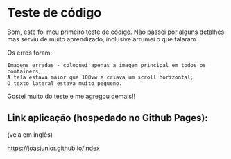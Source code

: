 # Teste de código

Bom, este foi meu primeiro teste de código. Não passei por alguns detalhes mas serviu de muito aprendizado, inclusive arrumei o que falaram.

Os erros foram: 

    Imagens erradas - coloquei apenas a imagem principal em todos os containers;
    A tela estava maior que 100vw e criava um scroll horizontal;
    O texto lateral estava muito pequeno.

Gostei muito do teste e me agregou demais!!

## Link aplicação (hospedado no Github Pages):

(veja em inglês)

https://joasjunior.github.io/index